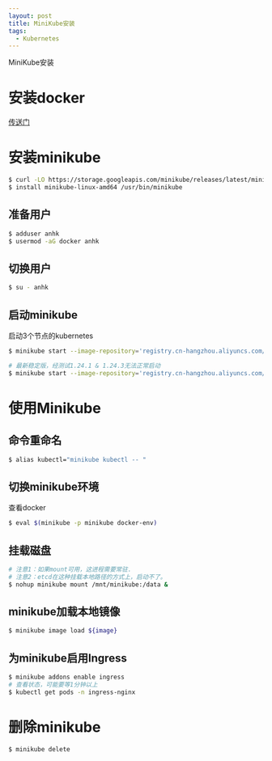 ```yaml
---
layout: post
title: MiniKube安装
tags:
  - Kubernetes
---
```

MiniKube安装
<!--more-->

# 安装docker

[传送门](./2020-05-27-%E5%AE%89%E8%A3%85docker.md)

# 安装minikube

```bash 
$ curl -LO https://storage.googleapis.com/minikube/releases/latest/minikube-linux-amd64
$ install minikube-linux-amd64 /usr/bin/minikube
```

## 准备用户

```bash
$ adduser anhk
$ usermod -aG docker anhk
```

## 切换用户
```bash
$ su - anhk 
```

## 启动minikube

启动3个节点的kubernetes

```bash 
$ minikube start --image-repository='registry.cn-hangzhou.aliyuncs.com/google_containers' --image-mirror-country='cn' --kubernetes-version=1.23.3

# 最新稳定版，经测试1.24.1 & 1.24.3无法正常启动
$ minikube start --image-repository='registry.cn-hangzhou.aliyuncs.com/google_containers' --nodes=3 --image-mirror-country='cn' --kubernetes-version=stable

```

# 使用Minikube

## 命令重命名
```bash
$ alias kubectl="minikube kubectl -- "
```

## 切换minikube环境

查看docker

```bash
$ eval $(minikube -p minikube docker-env)
```

## 挂载磁盘
```bash
# 注意1：如果mount可用，这进程需要常驻.
# 注意2：etcd在这种挂载本地路径的方式上，启动不了。
$ nohup minikube mount /mnt/minikube:/data &
```

## minikube加载本地镜像
```bash
$ minikube image load ${image}
```

## 为minikube启用Ingress
```bash
$ minikube addons enable ingress
# 查看状态，可能要等1分钟以上
$ kubectl get pods -n ingress-nginx

```

# 删除minikube
```bash
$ minikube delete
```